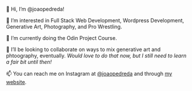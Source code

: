 👋 Hi, I’m @joaopedreda!

👀 I’m interested in Full Stack Web Development, Wordpress Development, Generative Art, Photography, and Pro Wrestling.

🌱 I’m currently doing the Odin Project Course. 

💞️ I’ll be looking to collaborate on ways to mix generative art and phtoography, eventually. <em>Would love to do that now, but I still need to learn a fair bit until then! </em>

📫 You can reach me on Instagram at [@joaopedreda](https://www.instagram.com/joaopedreda/) and through [my website](https:/pedreda.com).

<!---
joaopedreda/joaopedreda is a ✨ special ✨ repository because its `README.md` (this file) appears on your GitHub profile.
You can click the Preview link to take a look at your changes.
--->
